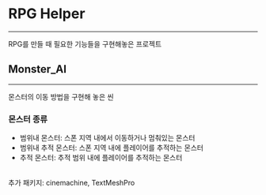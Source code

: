 # RPG Helper
-----
RPG를 만들 때 필요한 기능들을 구현해놓은 프로젝트

## Monster_AI
-----
몬스터의 이동 방법을 구현해 놓은 씬
### 몬스터 종류
+ 범위내 몬스터: 스폰 지역 내에서 이동하거나 멈춰있는 몬스터
+ 범위내 추적 몬스터: 스폰 지역 내에 플레이어를 추적하는 몬스터
+ 추적 몬스터: 추적 범위 내에 플레이어를 추적하는 몬스터

<br>추가 패키지: cinemachine, TextMeshPro